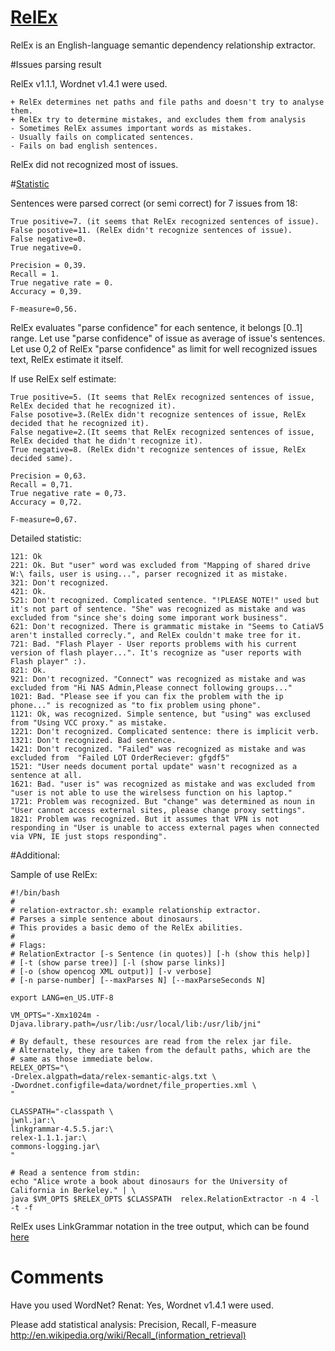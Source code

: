 [RelEx](http://wiki.opencog.org/w/RelEx) 
=======

RelEx is an English-language semantic dependency relationship extractor. 

#Issues parsing result

RelEx v1.1.1, Wordnet v1.4.1 were used.

    + RelEx determines net paths and file paths and doesn't try to analyse them.
    + RelEx try to determine mistakes, and excludes them from analysis
    - Sometimes RelEx assumes important words as mistakes.
    - Usually fails on complicated sentences.
    - Fails on bad english sentences.

RelEx did not recognized most of issues. 

#[Statistic](http://en.wikipedia.org/wiki/Recall_%28information_retrieval%29)

Sentences were parsed correct (or semi correct) for 7 issues from 18:

    True positive=7. (it seems that RelEx recognized sentences of issue).
    False posotive=11. (RelEx didn't recognize sentences of issue).
    False negative=0.
    True negative=0.

    Precision = 0,39.
    Recall = 1.
    True negative rate = 0.
    Accuracy = 0,39.

    F-measure=0,56.

RelEx evaluates "parse confidence" for each sentence, it belongs [0..1] range. 
Let use "parse confidence" of issue as average of issue's sentences.
Let use 0,2 of RelEx "parse confidence" as limit for well recognized issues text, RelEx estimate it itself.

If use RelEx self estimate:

    True positive=5. (It seems that RelEx recognized sentences of issue, RelEx decided that he recognized it).
    False posotive=3.(RelEx didn't recognize sentences of issue, RelEx decided that he recognized it).
    False negative=2.(It seems that RelEx recognized sentences of issue, RelEx decided that he didn't recognize it).
    True negative=8. (RelEx didn't recognize sentences of issue, RelEx decided same).

    Precision = 0,63.
    Recall = 0,71.
    True negative rate = 0,73.
    Accuracy = 0,72.

    F-measure=0,67.

Detailed statistic:

    121: Ok
    221: Ok. But "user" word was excluded from "Mapping of shared drive W:\ fails, user is using...", parser recognized it as mistake.
    321: Don't recognized.
    421: Ok.
    521: Don't recognized. Complicated sentence. "!PLEASE NOTE!" used but it's not part of sentence. "She" was recognized as mistake and was excluded from "since she's doing some imporant work business".
    621: Don't recognized. There is grammatic mistake in "Seems to CatiaV5 aren't installed correcly.", and RelEx couldn't make tree for it.
    721: Bad. "Flash Player - User reports problems with his current version of flash player...". It's recognize as "user reports with Flash player" :).
    821: Ok.
    921: Don't recognized. "Connect" was recognized as mistake and was excluded from "Hi NAS Admin,Please connect following groups..."
    1021: Bad. "Please see if you can fix the problem with the ip phone..." is recognized as "to fix problem using phone".
    1121: Ok, was recognized. Simple sentence, but "using" was exclused from "Using VCC proxy." as mistake.
    1221: Don't recognized. Complicated sentence: there is implicit verb.
    1321: Don't recognized. Bad sentence.
    1421: Don't recognized. "Failed" was recognized as mistake and was excluded from  "Failed LOT OrderReciever: gfgdf5"
    1521: "User needs document portal update" wasn't recognized as a sentence at all.
    1621: Bad. "user is" was recognized as mistake and was excluded from "user is not able to use the wirelsess function on his laptop."
    1721: Problem was recognized. But "change" was determined as noun in "User cannot access external sites, please change proxy settings".
    1821: Problem was recognized. But it assumes that VPN is not responding in "User is unable to access external pages when connected via VPN, IE just stops responding".

#Additional:

Sample of use RelEx:

    #!/bin/bash
    #
    # relation-extractor.sh: example relationship extractor.
    # Parses a simple sentence about dinosaurs.
    # This provides a basic demo of the RelEx abilities.
    #
    # Flags:
    # RelationExtractor [-s Sentence (in quotes)] [-h (show this help)]
    # [-t (show parse tree)] [-l (show parse links)]
    # [-o (show opencog XML output)] [-v verbose]
    # [-n parse-number] [--maxParses N] [--maxParseSeconds N]
    
    export LANG=en_US.UTF-8
    
    VM_OPTS="-Xmx1024m -Djava.library.path=/usr/lib:/usr/local/lib:/usr/lib/jni"
    
    # By default, these resources are read from the relex jar file.
    # Alternately, they are taken from the default paths, which are the
    # same as those immediate below.
    RELEX_OPTS="\
    -Drelex.algpath=data/relex-semantic-algs.txt \
    -Dwordnet.configfile=data/wordnet/file_properties.xml \
    "
    
    CLASSPATH="-classpath \
    jwnl.jar:\
    linkgrammar-4.5.5.jar:\
    relex-1.1.1.jar:\
    commons-logging.jar\
    "
    
    # Read a sentence from stdin:
    echo "Alice wrote a book about dinosaurs for the University of California in Berkeley." | \
    java $VM_OPTS $RELEX_OPTS $CLASSPATH  relex.RelationExtractor -n 4 -l -t -f
    
RelEx uses LinkGrammar notation in the tree output, which can be found [here](http://www.abisource.com/projects/link-grammar/dict/index.html)

# Comments

Have you used WordNet? 
Renat: Yes, Wordnet v1.4.1 were used.

Please add statistical analysis: Precision, Recall, F-measure http://en.wikipedia.org/wiki/Recall_(information_retrieval)